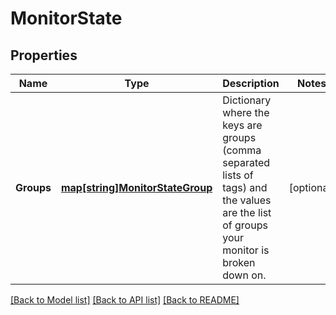 # MonitorState

## Properties

Name | Type | Description | Notes
------------ | ------------- | ------------- | -------------
**Groups** | [**map[string]MonitorStateGroup**](MonitorStateGroup.md) | Dictionary where the keys are groups (comma separated lists of tags) and the values are the list of groups your monitor is broken down on. | [optional] 

[[Back to Model list]](../README.md#documentation-for-models) [[Back to API list]](../README.md#documentation-for-api-endpoints) [[Back to README]](../README.md)


